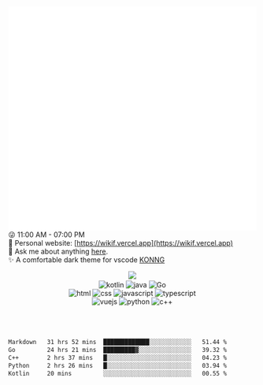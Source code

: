 <img align='left' src="https://github.com/fengwei2002/fengwei2002/blob/main/calendar.svg">
<img align='left' alt="isocalendar" src="https://github.com/fengwei2002/fengwei2002/blob/main/activity.svg">

😜 11:00 AM - 07:00 PM   
🔗 Personal website: [https://wikif.vercel.app](https://wikif.vercel.app)   
💬 Ask me about anything [here](https://github.com/fengwei2002/fengwei2002/issues).   
✨ A comfortable dark theme for vscode [KONNG](https://marketplace.visualstudio.com/items?itemName=OvO.konng)

<p align="center">
  <img src="https://cdn.acwing.com/media/article/image/2021/07/10/101476_6d5ef4a7e1-20210526135242-2021-05-26.png" height="160" algin="right"/>
  <br />   
  <img alt="kotlin" src="https://img.shields.io/badge/Kotlin-a788b5?style=flat-square&logo=kotlin&logoColor=white">
  <img alt="java" src="https://img.shields.io/badge/java-F7F7F7?style=flat-square&logo=java&logoColor=brown">
  <img alt="Go" src="https://img.shields.io/badge/Go-FCEAE5?style=flat-square&logo=Go">
  <br />
  <img alt="html" src="https://img.shields.io/badge/HTML-e34c26?style=flat-square&logo=html5&logoColor=white">
  <img alt="css" src="https://img.shields.io/badge/CSS-443399?style=flat-square&logo=css3">
  <img alt="javascript" src="https://img.shields.io/badge/JavaScript-000000?style=flat-square&logo=javascript">
  <img alt="typescript" src="https://img.shields.io/badge/TypeScript-1a0dab?style=flat-square&logo=typescript">
  <br />
  <img alt="vuejs" src="https://img.shields.io/badge/Vue.js-007777?style=flat-square&logo=vue.js">
  <img alt="python" src="https://img.shields.io/badge/Python-3572a5?style=flat-square&logo=python&logoColor=white">
  <img alt="c++" src="https://img.shields.io/badge/C++-f34b7d?style=flat-square&logo=c%2b%2b">
  <br />
  &nbsp;
  <br />
  &nbsp;
    <br />
  &nbsp;
</p>


<!--START_SECTION:waka-->
```text
Markdown   31 hrs 52 mins  █████████████░░░░░░░░░░░░   51.44 % 
Go         24 hrs 21 mins  █████████▓░░░░░░░░░░░░░░░   39.32 % 
C++        2 hrs 37 mins   █░░░░░░░░░░░░░░░░░░░░░░░░   04.23 % 
Python     2 hrs 26 mins   █░░░░░░░░░░░░░░░░░░░░░░░░   03.94 % 
Kotlin     20 mins         ░░░░░░░░░░░░░░░░░░░░░░░░░   00.55 % 
```
<!--END_SECTION:waka-->

<!--! ![](https://github-readme-stats.vercel.app/api?username=fengwei2002&show_icons=true&count_private=true&hide_title=true%27&hide=contribs&include_all_commits=true&theme=highcontrast&bg_color=30,e96443,904e95) -->
<!--! ![](https://github-readme-stats.vercel.app/api/top-langs/?username=fengwei2002&hide=html&layout=compact)-->
 <!--!  -->
